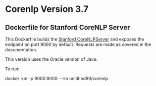 # Corenlp Version 3.7
## Dockerfile for Stanford CoreNLP Server

This Dockerfile builds the [Stanford CoreNLPServer](https://stanfordnlp.github.io/CoreNLP/corenlp-server.html) and exposes the endpoint on port 9000 by default. Requests are made as covered in the documentation.

This version uses the Oracle version of Java.

To run:

docker run -p 9000:9000 --rm unititled99/corenlp
